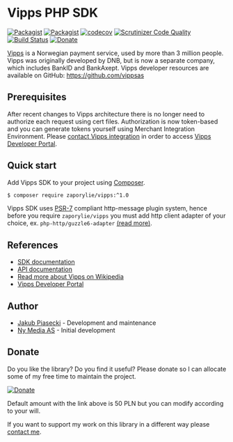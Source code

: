 Vipps PHP SDK
=====================
[![Packagist](https://img.shields.io/packagist/v/zaporylie/vipps.svg?maxAge=3600)](https://packagist.org/packages/zaporylie/vipps)
[![Packagist](https://img.shields.io/packagist/dt/zaporylie/vipps.svg?maxAge=3600)](https://packagist.org/packages/zaporylie/vipps)
[![codecov](https://codecov.io/gh/zaporylie/php-vipps/branch/1.x/graph/badge.svg)](https://codecov.io/gh/zaporylie/php-vipps)
[![Scrutinizer Code Quality](https://scrutinizer-ci.com/g/zaporylie/php-vipps/badges/quality-score.png?b=1.x)](https://scrutinizer-ci.com/g/zaporylie/php-vipps/?branch=1.x)
[![Build Status](https://travis-ci.org/zaporylie/php-vipps.svg?branch=1.x)](https://travis-ci.org/zaporylie/php-vipps)
[![Donate](https://img.shields.io/badge/paypal-donate-yellow.svg)](https://www.paypal.com/paypalme/zaporylie/50)

[Vipps](https://vipps.no) is a Norwegian payment service, used by more than 3 million people. 
Vipps was originally developed by DNB, but is now a separate company, which includes BankID and BankAxept. Vipps developer resources are available on GitHub: https://github.com/vippsas

## Prerequisites

After recent changes to Vipps architecture there is no longer need to authorize each request using cert files.
Authorization is now token-based and you can generate tokens yourself using Merchant Integration Environment. 
Please [contact Vipps integration] in order to access [Vipps Developer Portal].

## Quick start

Add Vipps SDK to your project using [Composer].

```bash
$ composer require zaporylie/vipps:^1.0
```

Vipps SDK uses [PSR-7] compliant http-message plugin system, hence before you require `zaporylie/vipps` you must 
add http client adapter of your choice, ex. `php-http/guzzle6-adapter` [(read more)](https://github.com/php-http/guzzle6-adapter).

## References 
- [SDK documentation]
- [API documentation]
- [Read more about Vipps on Wikipedia][Wikipedia]
- [Vipps Developer Portal]

## Author
- [Jakub Piasecki](mailto:jakub@piaseccy.pl) - Development and maintenance
- [Ny Media AS] - Initial development

## Donate

Do you like the library? Do you find it useful? Please donate so I can allocate some of my free time to maintain the 
project.

[![Donate](https://img.shields.io/badge/paypal-donate-yellow.svg?longCache=true&style=for-the-badge)](https://www.paypal.com/paypalme/zaporylie/50)

Default amount with the link above is 50 PLN but you can modify according to your will.

If you want to support my work on this library in a different way please [contact me](mailto:jakub@piaseccy.pl).

[Wikipedia]: https://en.wikipedia.org/wiki/Vipps "Wikipedia"
[Documentation]: https://www.vipps.no/utvikler "Documentation"
[Ny Media AS]: https://nymedia.no "Ny Media AS"
[Vipps Developer Portal]: https://apitest-portal.vipps.no "Vipps Developer Portal"
[Composer]: https://getcomposer.org/ "Composer"
[PSR-7]: http://www.php-fig.org/psr/psr-7/ "PSR-7"
[API documentation]: https://apitest-portal.vipps.no/ "API Documentation (you must login first)"
[SDK documentation]: https://github.com/zaporylie/php-vipps/wiki
[contact Vipps integration]: https://github.com/vippsas/vipps-developers/blob/master/contact.md
